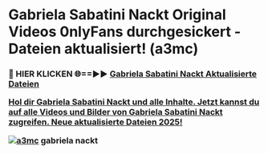 # Gabriela Sabatini Nackt Original Videos 0nlyFans durchgesickert - Dateien aktualisiert! (a3mc)

<h3>🔴 HIER KLICKEN 🌐==►► <a href="https://tinyurl.com/h6vf6nb8" rel="nofollow">Gabriela Sabatini Nackt Aktualisierte Dateien

Hol dir Gabriela Sabatini Nackt und alle Inhalte. Jetzt kannst du auf alle Videos und Bilder von Gabriela Sabatini Nackt zugreifen. Neue aktualisierte Dateien 2025!

[![a3mc](https://i.imgur.com/sD4kR3V.gif)](https://tinyurl.com/h6vf6nb8)
gabriela nackt